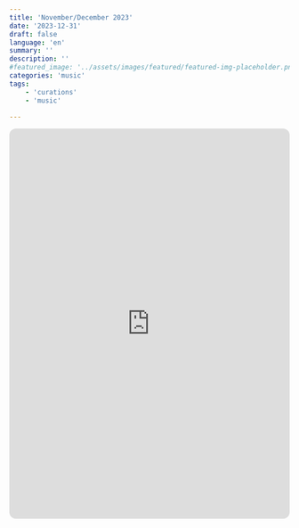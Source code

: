 ```yaml
---
title: 'November/December 2023'
date: '2023-12-31'
draft: false
language: 'en'
summary: ''
description: ''
#featured_image: '../assets/images/featured/featured-img-placeholder.png'
categories: 'music'
tags:
    - 'curations'
    - 'music'

---
```

<!-- @format -->
<iframe
    style="border-radius:12px"
    src="https://open.spotify.com/embed/playlist/04tQ23WP4RRCfcrwMzbevV"
    width="100%"
    height="700"
    frameBorder="0"
    allowfullscreen=""
    allow="
        autoplay;
        clipboard-write;
        encrypted-media;
        fullscreen;
        picture-in-picture
    "
    loading="lazy"
></iframe>
